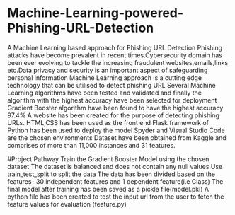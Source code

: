 # Machine-Learning-powered-Phishing-URL-Detection
A Machine Learning based approach for Phishing URL Detection
Phishing attacks have become prevalent in recent times.Cybersecurity domain has been ever evolving to tackle the increasing fraudulent websites,emails,links etc.Data privacy and security is an important aspect of safeguarding personal information
Machine Learning approach is a cutting edge technology that can be utilised to detect phishing URL
Several Machine Learning algorithms have been tested and validated and finally the algorithm with the highest accuracy have been selected for deployment
Gradient Booster algorithm have been found to have the highest accuracy 97.4%
A website has been created for the purpose of detecting phishing URLs.
HTML,CSS has been used as the front end
Flask framework of Python has been used to deploy the model
Spyder and Visual Studio Code are the chosen environments
Dataset have been obtained from Kaggle and comprises of more than 11,000 instances and 31 features.



#Project Pathway
Train the Gradient Booster Model using the chosen dataset
The dataset is balanced and does not contain any null values
Use train_test_split to split the data
The data has been divided based on the features- 30 independent features and 1 dependent feature(i.e Class)
The final model after training has been saved as a pickle file(model.pkl)
A python file has been created to test the input url from the user to fetch the feature values for evaluation (feature.py)


